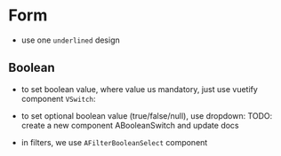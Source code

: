 <script setup>
import { VSwitch } from 'vuetify/components/VSwitch';
</script>

# Form
- use one `underlined` design

## Boolean

- to set boolean value, where value us mandatory, just use vuetify component `VSwitch`:

<ClientOnly>
  <VSwitch></VSwitch>
</ClientOnly>

- to set optional boolean value (true/false/null), use dropdown:
TODO: create a new component ABooleanSwitch and update docs

- in filters, we use `AFilterBooleanSelect`  component

